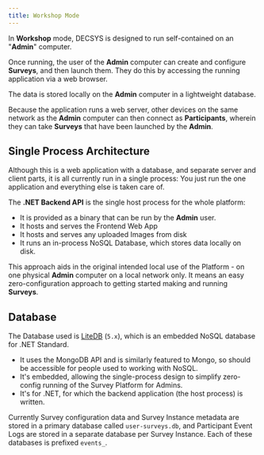 ```yaml
---
title: Workshop Mode
---
```


In **Workshop** mode, DECSYS is designed to run self-contained on an "**Admin**" computer.

Once running, the user of the **Admin** computer can create and configure **Surveys**, and then launch them. They do this by accessing the running application via a web browser.

The data is stored locally on the **Admin** computer in a lightweight database.

Because the application runs a web server, other devices on the same network as the **Admin** computer can then connect as **Participants**, wherein they can take **Surveys** that have been launched by the **Admin**.

## Single Process Architecture

Although this is a web application with a database, and separate server and client parts, it is all currently run in a single process: You just run the one application and everything else is taken care of.

The **.NET Backend API** is the single host process for the whole platform:
- It is provided as a binary that can be run by the **Admin** user.
- It hosts and serves the Frontend Web App
- It hosts and serves any uploaded Images from disk
- It runs an in-process NoSQL Database, which stores data locally on disk.

This approach aids in the original intended local use of the Platform - on one physical **Admin** computer on a local network only. It means an easy zero-configuration approach to getting started making and running **Surveys**.

## Database

The Database used is [LiteDB] (`5.x`), which is an embedded NoSQL database for .NET Standard.

- It uses the MongoDB API and is similarly featured to Mongo, so should be accessible for people used to working with NoSQL.
- It's embedded, allowing the single-process design to simplify zero-config running of the Survey Platform for Admins.
- It's for .NET, for which the backend application (the host process) is written.

Currently Survey configuration data and Survey Instance metadata are stored in a primary database called `user-surveys.db`, and Participant Event Logs are stored in a separate database per Survey Instance. Each of these databases is prefixed `events_`.

[litedb]: https://www.litedb.org/

